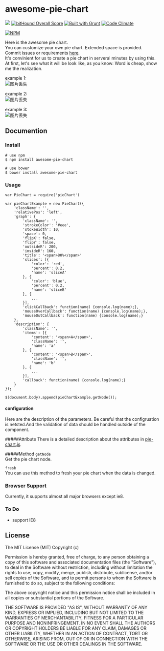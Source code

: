 # awesome-pie-chart

![](https://img.shields.io/badge/npm-0.4.0-blue.svg)
[![bitHound Overall Score](https://www.bithound.io/github/TomasRan/awesome-pie-chart/badges/score.svg)](https://www.bithound.io/github/TomasRan/awesome-pie-chart)
[![Built with Grunt](https://cdn.gruntjs.com/builtwith.png)](http://gruntjs.com/)
[![Code Climate](https://codeclimate.com/github/TomasRan/awesome-pie-chart/badges/gpa.svg)](https://codeclimate.com/github/TomasRan/awesome-pie-chart)

[![NPM](https://nodei.co/npm/awesome-pie-chart.png?downloads=true&downloadRank=true&stars=true)](https://nodei.co/npm/awesome-pie-chart/)

Here is the awesome pie chart.<br/>
You can customize your own pie chart. Extended space is provided. <br/>
Commit issues or requirements [here](https://github.com/TomasRan/awesome-pie-chart/issues).<br/>
It's convinient for us to create a pie chart in serveral minutes by using this. At first, let's see what it will be look like, as you know: Word is cheap, show me the realization.

example 1:<br/>
![图片丢失](http://cl.ly/2T0P0N3F3n37/Snip20160331_4.png)

example 2:<br/>
![图片丢失](http://cl.ly/1B0V1Q441N0v/Snip20160331_3.png)

example 3:<br/>
![图片丢失](http://cl.ly/1M3n330B2D1I/Snip20160401_7.png)

## Documention

### Install
```
# use npm
$ npm install awesome-pie-chart

# use bower
$ bower install awesome-pie-chart
```

### Usage
```
var PieChart = require('pieChart')

var pieChartExample = new PieChart({
	'className': '',
	'relativePos': 'left',
	'graph': {
		'className': '',
		'strokeColor': '#eee',
		'stokeWidth': 10,
		'space': 0,
		'flipX': false,
		'flipY': false,
		'outsideR': 200,
		'insideR': 160,
		'title': '<span>80%</span>'	
		'slices': [{
			'color': 'red',
			'percent': 0.2,
			'name': 'sliceA'	
		}, {
			'color': 'blue',
			'percent': 0.2,
			'name': 'sliceB'
		}, {
			...			
		}],
		'clickCallback': function(name) {console.log(name);},
		'mouseOverCallback': function(name) {console.log(name);},
		'mouseOutCallback': function(name) {console.log(name);}
	},
	'description': {
		'className': '',
		'items': [{
			'content': '<span>A</span>',
			'className': '',
			'name': 'a'
		}, {
			'content': '<span>B</span>',
			'className': '',
			'name': 'b'
		}, {
			...	
		}],
		'callback': function(name) {console.log(name);}
	}	
});

$(document.body).append(pieChartExample.getNode());
```

#### configuration
Here are the description of the parameters. Be careful that the configruation is netsted.And the validation of data should be handled outside of the component.

#####Attribute
There is a detailed description about the attributes in [pie-chart.js](https://github.com/TomasRan/awesome-pie-chart/blob/master/pie-chart.js).

#####Method
` getNode `<br/>
Get the pie chart node.

` fresh `</br>
You can use this method to fresh your pie chart when the data is changed.


### Browser Support
Currently, it supports almost all major browsers except ie8.

### To Do
- support IE8

## License
The MIT License (MIT)
Copyright (c) <year> <copyright holders>

Permission is hereby granted, free of charge, to any person obtaining a copy of this software and associated documentation files (the "Software"), to deal in the Software without restriction, including without limitation the rights to use, copy, modify, merge, publish, distribute, sublicense, and/or sell copies of the Software, and to permit persons to whom the Software is furnished to do so, subject to the following conditions:

The above copyright notice and this permission notice shall be included in all copies or substantial portions of the Software.

THE SOFTWARE IS PROVIDED "AS IS", WITHOUT WARRANTY OF ANY KIND, EXPRESS OR IMPLIED, INCLUDING BUT NOT LIMITED TO THE WARRANTIES OF MERCHANTABILITY, FITNESS FOR A PARTICULAR PURPOSE AND NONINFRINGEMENT. IN NO EVENT SHALL THE AUTHORS OR COPYRIGHT HOLDERS BE LIABLE FOR ANY CLAIM, DAMAGES OR OTHER LIABILITY, WHETHER IN AN ACTION OF CONTRACT, TORT OR OTHERWISE, ARISING FROM, OUT OF OR IN CONNECTION WITH THE SOFTWARE OR THE USE OR OTHER DEALINGS IN THE SOFTWARE.
